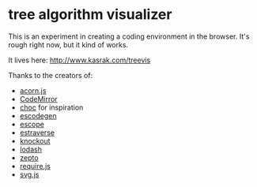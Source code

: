 tree algorithm visualizer
===

This is an experiment in creating a coding environment in the browser. It's rough right now, but it kind of works.

It lives here: http://www.kasrak.com/treevis

Thanks to the creators of:

- [acorn.js](https://github.com/marijnh/acorn)
- [CodeMirror](https://github.com/marijnh/codemirror)
- [choc](https://github.com/fullstackio/choc) for inspiration
- [escodegen](https://github.com/Constellation/escodegen)
- [escope](https://github.com/Constellation/escope)
- [estraverse](https://github.com/Constellation/estraverse)
- [knockout](https://github.com/knockout/knockout)
- [lodash](https://github.com/lodash/lodash)
- [zepto](https://github.com/madrobby/zepto)
- [require.js](https://github.com/jrburke/requirejs)
- [svg.js](https://github.com/wout/svg.js)
